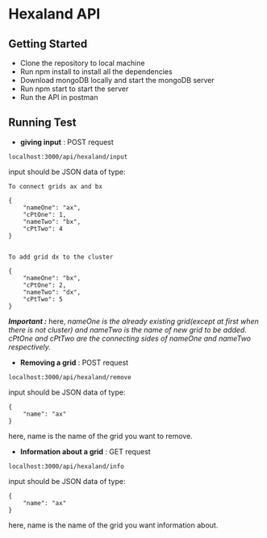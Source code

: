 # Hexaland API

## Getting Started
* Clone the repository to local machine
* Run npm install to install all the dependencies
* Download mongoDB locally and start the mongoDB server
* Run npm start to start the server
* Run the API in postman

## Running Test
* __giving input__ : POST request

```
localhost:3000/api/hexaland/input
```

input should be JSON data of type:

```
To connect grids ax and bx

{
	"nameOne": "ax",
	"cPtOne": 1,
	"nameTwo": "bx",
	"cPtTwo": 4
}


To add grid dx to the cluster

{
	"nameOne": "bx",
	"cPtOne": 2,
	"nameTwo": "dx",
	"cPtTwo": 5
}

```

***Important :***
here, *nameOne is the already existing grid(except at first when there is not cluster) and nameTwo is the name of new grid to be added. cPtOne and cPtTwo are the connecting sides of nameOne and nameTwo respectively.*

* __Removing a grid__ : POST request

```
localhost:3000/api/hexaland/remove
```

input should be JSON data of type:

```
{
	"name": "ax"
}
```
here, name is the name of the grid you want to remove.

* __Information about a grid__ : GET request

```
localhost:3000/api/hexaland/info
```

input should be JSON data of type:

```
{
	"name": "ax"
}
```
here, name is the name of the grid you want information about.